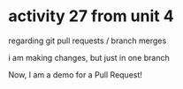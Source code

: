 # activity 27 from unit 4 

regarding git pull requests / branch merges

i am making changes, but just in one branch

Now, I am a demo for a Pull Request!